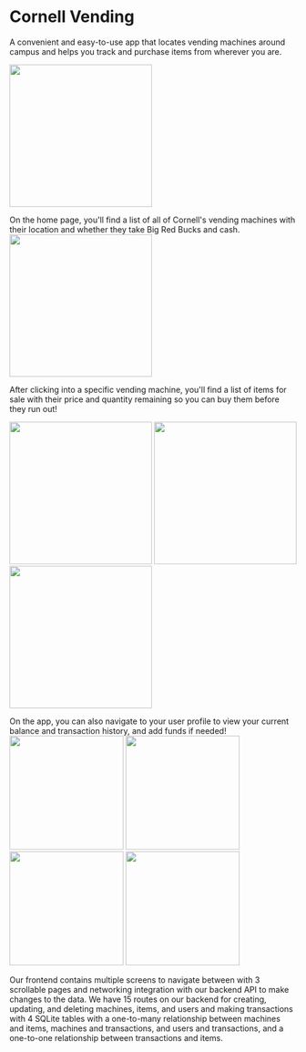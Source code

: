 # Cornell Vending  
A convenient and easy-to-use app that locates vending machines around campus and helps you track and purchase items from wherever you are. 

<img src="https://github.com/justinlxiang/Vending-Machine-App/assets/40130510/e1fff88b-764a-4be3-92eb-369aa9c11c92" width = "250">  

On the home page, you'll find a list of all of Cornell's vending machines with their location and whether they take Big Red Bucks and cash.  
<img src="https://github.com/justinlxiang/Vending-Machine-App/assets/40130510/d9f32eea-fba6-45a3-9ad8-a31d78690efa" width = "250">  

  

After clicking into a specific vending machine, you'll find a list of items for sale with their price and quantity remaining so you can buy them before they run out!

<img src="https://github.com/justinlxiang/Vending-Machine-App/assets/40130510/b0f3a29a-6a17-4b87-9ff9-619c9f3d7a66" width="250">
<img src="https://github.com/justinlxiang/Vending-Machine-App/assets/40130510/07542d1b-51b6-401e-b989-2b1928b89592" width="250">
<img src="https://github.com/justinlxiang/Vending-Machine-App/assets/40130510/b1153a48-a387-4ece-b972-0590f2265d0c" width="250">    
  

  
  
On the app, you can also navigate to your user profile to view your current balance and transaction history, and add funds if needed!  
<img src="https://github.com/justinlxiang/Vending-Machine-App/assets/40130510/c70a4657-e34b-4709-a8bf-015f57961d14" width="200">
<img src="https://github.com/justinlxiang/Vending-Machine-App/assets/40130510/a2dbaafe-c782-4359-9d0f-8f3e3c0912ba" width="200">
<img src="https://github.com/justinlxiang/Vending-Machine-App/assets/40130510/46231fd6-8fc2-48fc-8665-61796c003a76" width="200">
<img src="https://github.com/justinlxiang/Vending-Machine-App/assets/40130510/fcc1a6f8-b22a-46fa-afe5-3ec048852a3e" width="200">

Our frontend contains multiple screens to navigate between with 3 scrollable pages and networking integration with our backend API to make changes to the data.
We have 15 routes on our backend for creating, updating, and deleting machines, items, and users and making transactions with 4 SQLite tables with a one-to-many relationship between machines and items, machines and transactions, and users and transactions, and a one-to-one relationship between transactions and items.
